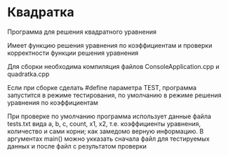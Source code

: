 # Квадратка
Программа для решения квадратного уравнения

Имеет функцию решения уравнения по коэффициентам и проверки корректности функции решения уравнения

Для сборки необходима компиляция файлов ConsoleApplication.cpp и quadratka.cpp

Если при сборке сделать #define параметра TEST, программа запустится в режиме тестирования, по умолчанию в режиме решения уравнения по коэффициентам

При проверке по умолчанию программа использует данные файла tests.txt вида a, b, c, count, x1, x2, т.е. коэффициенты уравнения, количество и сами корни; как замедомо верную информацию. В аргументах main() можно укказать сначала файл для тестируемых данных и после файл с результатом проверки
